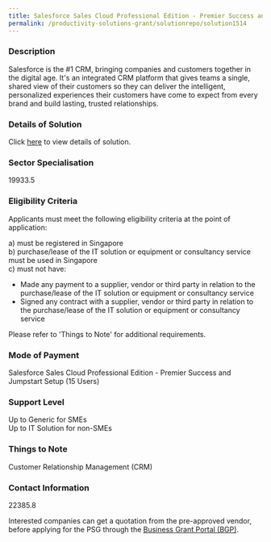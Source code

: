```yaml
---
title: Salesforce Sales Cloud Professional Edition - Premier Success and Jumpstart Setup (15 Users)
permalink: /productivity-solutions-grant/solutionrepo/solution1514
---
```


### Description

Salesforce is the #1 CRM, bringing companies and customers together in the digital age. It's an integrated CRM platform that gives teams a single, shared view of their customers so they can deliver the intelligent, personalized experiences their customers have come to expect from every brand and build lasting, trusted relationships.

### Details of Solution

Click <a href='SALESFORCE.COM SINGAPORE PTE. LTD.' target='_blank' rel='noopener'>here</a> to view details of solution.

### Sector Specialisation

 19933.5 

### Eligibility Criteria

Applicants must meet the following eligibility criteria at the point of application:

a) must be registered in Singapore <br>
b) purchase/lease of the IT solution or equipment or consultancy service must be used in Singapore <br>
c) must not have:
- Made any payment to a supplier, vendor or third party in relation to the purchase/lease of the IT solution or equipment or consultancy service
- Signed any contract with a supplier, vendor or third party in relation to the purchase/lease of the IT solution or equipment or consultancy service

Please refer to 'Things to Note' for additional requirements.

### Mode of Payment
Salesforce Sales Cloud Professional Edition - Premier Success and Jumpstart Setup (15 Users)

### Support Level
Up to Generic for SMEs <br>
Up to IT Solution for non-SMEs

### Things to Note
Customer Relationship Management (CRM)

### Contact Information
22385.8

Interested companies can get a quotation from the pre-approved vendor, before applying for the PSG through the <a target='_blank' rel='noopener' href='https://www.businessgrants.gov.sg/'>Business Grant Portal (BGP)</a>.

